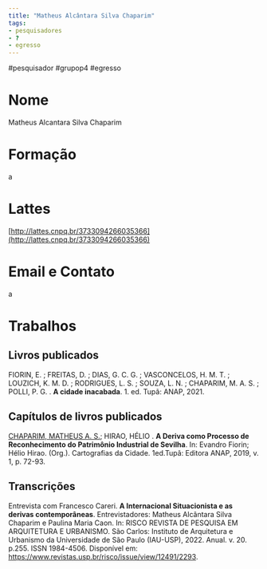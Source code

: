 ```yaml
---
title: "Matheus Alcântara Silva Chaparim"
tags: 
- pesquisadores
- ?
- egresso
---
```


#pesquisador #grupop4 #egresso 

# Nome
Matheus Alcantara Silva Chaparim
# Formação
a
# Lattes
[http://lattes.cnpq.br/3733094266035366](http://lattes.cnpq.br/3733094266035366)
# Email e Contato
a
# Trabalhos

## Livros publicados 

FIORIN, E. ; FREITAS, D. ; DIAS, G. C. G. ; VASCONCELOS, H. M. T. ; LOUZICH, K. M. D. ; RODRIGUES, L. S. ; SOUZA, L. N. ; CHAPARIM, M. A. S. ; POLLI, P. G. . **A cidade inacabada**. 1. ed. Tupã: ANAP, 2021.

## Capítulos de livros publicados

[CHAPARIM, MATHEUS A. S.](http://lattes.cnpq.br/3733094266035366); HIRAO, HÉLIO . **A Deriva como Processo de Reconhecimento do Patrimônio Industrial de Sevilha**. In: Evandro Fiorin; Hélio Hirao. (Org.). Cartografias da Cidade. 1ed.Tupã: Editora ANAP, 2019, v. 1, p. 72-93.

## Transcrições

Entrevista com Francesco Careri. **A Internacional Situacionista e as derivas contemporâneas**. Entrevistadores: Matheus Alcântara Silva Chaparim e Paulina Maria Caon. In: RISCO REVISTA DE PESQUISA EM ARQUITETURA E URBANISMO. São Carlos: Instituto de Arquitetura e Urbanismo da Universidade de São Paulo (IAU-USP), 2022. Anual. v. 20. p.255. ISSN 1984-4506. Disponível em: https://www.revistas.usp.br/risco/issue/view/12491/2293.